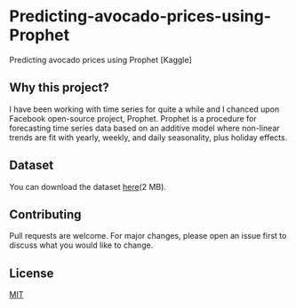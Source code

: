 # Predicting-avocado-prices-using-Prophet
Predicting avocado prices using Prophet [Kaggle]

## Why this project?
I have been working with time series for quite a while and I chanced upon Facebook open-source project, Prophet. Prophet is a procedure for forecasting time series data based on an additive model where non-linear trends are fit with yearly, weekly, and daily seasonality, plus holiday effects.

## Dataset
You can download the dataset [here](https://www.kaggle.com/neuromusic/avocado-prices/download)(2 MB).

## Contributing 
Pull requests are welcome. For major changes, please open an issue first to discuss what you would like to change.

## License
[MIT](https://choosealicense.com/licenses/mit/)

